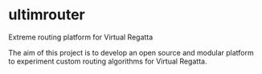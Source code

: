 # ultimrouter
Extreme routing platform for Virtual Regatta

The aim of this project is to develop an open source and modular platform to experiment custom routing algorithms for Virtual Regatta.
